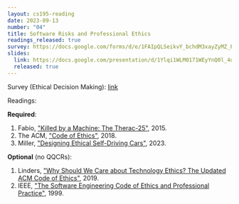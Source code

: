 ```yaml
---
layout: cs195-reading
date: 2023-09-13
number: "04"
title: Software Risks and Professional Ethics
readings_released: true
survey: https://docs.google.com/forms/d/e/1FAIpQLSeikvY_bchdM3xayZyMZ_P-OToY_EPtHLWDL7f7f0hdWfubyQ/viewform?usp=sf_link
slides:
  link: https://docs.google.com/presentation/d/1Ylqi1WLM0171WEyYnQ0l_4qlUypV4kQjMD1C1W86gpY/edit?usp=sharing
  released: true
---
```


Survey (Ethical Decision Making): [link]({{page.survey}})

Readings:

**Required**:
1. Fabio, ["Killed by a Machine: The Therac-25"](https://hackaday.com/2015/10/26/killed-by-a-machine-the-therac-25/), 2015.
2. The ACM, ["Code of Ethics"](https://www.acm.org/code-of-ethics), 2018.
3. Miller, ["Designing Ethical Self-Driving Cars"](https://hai.stanford.edu/news/designing-ethical-self-driving-cars), 2023.

**Optional** (no QQCRs):
1. Linders, ["Why Should We Care about Technology Ethics? The Updated ACM Code of Ethics"](https://www.infoq.com/articles/acm-code-ethics/), 2019.
2. IEEE, ["The Software Engineering Code of Ethics and Professional Practice"](https://ethics.acm.org/code-of-ethics/software-engineering-code/), 1999.
